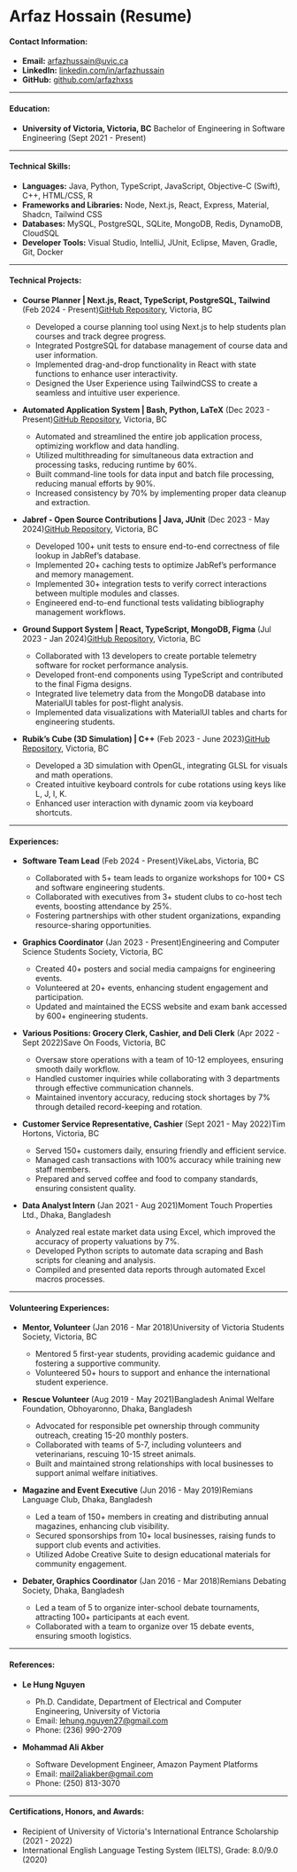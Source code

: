 # Arfaz Hossain (Resume)

#### **Contact Information:**

- **Email:** arfazhussain@uvic.ca
- **LinkedIn:** [linkedin.com/in/arfazhussain](https://linkedin.com/in/arfazhussain)
- **GitHub:** [github.com/arfazhxss](https://github.com/arfazhxss)

---

#### **Education:**

- **University of Victoria, Victoria, BC**
  Bachelor of Engineering in Software Engineering (Sept 2021 - Present)

---

#### **Technical Skills:**

- **Languages:** Java, Python, TypeScript, JavaScript, Objective-C (Swift), C++, HTML/CSS, R
- **Frameworks and Libraries:** Node, Next.js, React, Express, Material, Shadcn, Tailwind CSS
- **Databases:** MySQL, PostgreSQL, SQLite, MongoDB, Redis, DynamoDB, CloudSQL
- **Developer Tools:** Visual Studio, IntelliJ, JUnit, Eclipse, Maven, Gradle, Git, Docker

---

#### **Technical Projects:**

- **Course Planner | Next.js, React, TypeScript, PostgreSQL, Tailwind** (Feb 2024 - Present)[GitHub Repository](www.github.com/arfazhxss/course-planner), Victoria, BC

  - Developed a course planning tool using Next.js to help students plan courses and track degree progress.
  - Integrated PostgreSQL for database management of course data and user information.
  - Implemented drag-and-drop functionality in React with state functions to enhance user interactivity.
  - Designed the User Experience using TailwindCSS to create a seamless and intuitive user experience.

- **Automated Application System | Bash, Python, LaTeX** (Dec 2023 - Present)[GitHub Repository](www.github.com/arfazhxss/app-sys), Victoria, BC

  - Automated and streamlined the entire job application process, optimizing workflow and data handling.
  - Utilized multithreading for simultaneous data extraction and processing tasks, reducing runtime by 60%.
  - Built command-line tools for data input and batch file processing, reducing manual efforts by 90%.
  - Increased consistency by 70% by implementing proper data cleanup and extraction.

- **Jabref - Open Source Contributions | Java, JUnit** (Dec 2023 - May 2024)[GitHub Repository](www.github.com/arfazhxss/jabref), Victoria, BC

  - Developed 100+ unit tests to ensure end-to-end correctness of file lookup in JabRef’s database.
  - Implemented 20+ caching tests to optimize JabRef’s performance and memory management.
  - Implemented 30+ integration tests to verify correct interactions between multiple modules and classes.
  - Engineered end-to-end functional tests validating bibliography management workflows.

- **Ground Support System | React, TypeScript, MongoDB, Figma** (Jul 2023 - Jan 2024)[GitHub Repository](www.github.com/UVicRocketry/Ground-Support), Victoria, BC

  - Collaborated with 13 developers to create portable telemetry software for rocket performance analysis.
  - Developed front-end components using TypeScript and contributed to the final Figma designs.
  - Integrated live telemetry data from the MongoDB database into MaterialUI tables for post-flight analysis.
  - Implemented data visualizations with MaterialUI tables and charts for engineering students.

- **Rubik’s Cube (3D Simulation) | C++** (Feb 2023 - June 2023)[GitHub Repository](www.github.com/arfazhxss/rubiks-cube-cpp), Victoria, BC

  - Developed a 3D simulation with OpenGL, integrating GLSL for visuals and math operations.
  - Created intuitive keyboard controls for cube rotations using keys like L, J, I, K.
  - Enhanced user interaction with dynamic zoom via keyboard shortcuts.

---

#### **Experiences:**

- **Software Team Lead** (Feb 2024 - Present)VikeLabs, Victoria, BC

  - Collaborated with 5+ team leads to organize workshops for 100+ CS and software engineering students.
  - Collaborated with executives from 3+ student clubs to co-host tech events, boosting attendance by 25%.
  - Fostering partnerships with other student organizations, expanding resource-sharing opportunities.

- **Graphics Coordinator** (Jan 2023 - Present)Engineering and Computer Science Students Society, Victoria, BC

  - Created 40+ posters and social media campaigns for engineering events.
  - Volunteered at 20+ events, enhancing student engagement and participation.
  - Updated and maintained the ECSS website and exam bank accessed by 600+ engineering students.

- **Various Positions: Grocery Clerk, Cashier, and Deli Clerk** (Apr 2022 - Sept 2022)Save On Foods, Victoria, BC

  - Oversaw store operations with a team of 10-12 employees, ensuring smooth daily workflow.
  - Handled customer inquiries while collaborating with 3 departments through effective communication channels.
  - Maintained inventory accuracy, reducing stock shortages by 7% through detailed record-keeping and rotation.

- **Customer Service Representative, Cashier** (Sept 2021 - May 2022)Tim Hortons, Victoria, BC

  - Served 150+ customers daily, ensuring friendly and efficient service.
  - Managed cash transactions with 100% accuracy while training new staff members.
  - Prepared and served coffee and food to company standards, ensuring consistent quality.

- **Data Analyst Intern** (Jan 2021 - Aug 2021)Moment Touch Properties Ltd., Dhaka, Bangladesh

  - Analyzed real estate market data using Excel, which improved the accuracy of property valuations by 7%.
  - Developed Python scripts to automate data scraping and Bash scripts for cleaning and analysis.
  - Compiled and presented data reports through automated Excel macros processes.

---

#### **Volunteering Experiences:**

- **Mentor, Volunteer** (Jan 2016 - Mar 2018)University of Victoria Students Society, Victoria, BC

  - Mentored 5 first-year students, providing academic guidance and fostering a supportive community.
  - Volunteered 50+ hours to support and enhance the international student experience.

- **Rescue Volunteer** (Aug 2019 - May 2021)Bangladesh Animal Welfare Foundation, Obhoyaronno, Dhaka, Bangladesh

  - Advocated for responsible pet ownership through community outreach, creating 15-20 monthly posters.
  - Collaborated with teams of 5-7, including volunteers and veterinarians, rescuing 10-15 street animals.
  - Built and maintained strong relationships with local businesses to support animal welfare initiatives.

- **Magazine and Event Executive** (Jun 2016 - May 2019)Remians Language Club, Dhaka, Bangladesh

  - Led a team of 150+ members in creating and distributing annual magazines, enhancing club visibility.
  - Secured sponsorships from 10+ local businesses, raising funds to support club events and activities.
  - Utilized Adobe Creative Suite to design educational materials for community engagement.

- **Debater, Graphics Coordinator** (Jan 2016 - Mar 2018)Remians Debating Society, Dhaka, Bangladesh

  - Led a team of 5 to organize inter-school debate tournaments, attracting 100+ participants at each event.
  - Collaborated with a team to organize over 15 debate events, ensuring smooth logistics.

---

#### **References:**

- **Le Hung Nguyen**
  - Ph.D. Candidate, Department of Electrical and Computer Engineering, University of Victoria
  - Email: lehung.nguyen27@gmail.com
  - Phone: (236) 990-2709

- **Mohammad Ali Akber**
  - Software Development Engineer, Amazon Payment Platforms
  - Email: mail2aliakber@gmail.com
  - Phone: (250) 813-3070

---

#### **Certifications, Honors, and Awards:**

- Recipient of University of Victoria's International Entrance Scholarship (2021 - 2022)
- International English Language Testing System (IELTS), Grade: 8.0/9.0 (2020)
